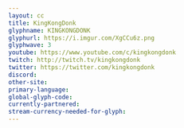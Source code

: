 ```yaml
---
layout: cc
title: KingKongDonk
glyphname: KINGKONGDONK
glyphurl: https://i.imgur.com/XgCCu6z.png
glyphwave: 3
youtube: https://www.youtube.com/c/kingkongdonk
twitch: http://twitch.tv/kingkongdonk
twitter: https://twitter.com/kingkongdonk
discord: 
other-site: 
primary-language: 
global-glyph-code: 
currently-partnered: 
stream-currency-needed-for-glyph: 
---
```


